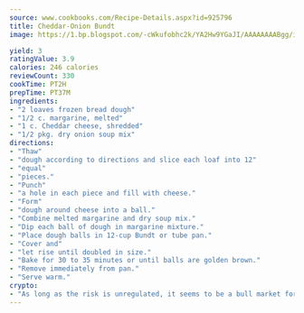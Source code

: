 ```yaml
---
source: www.cookbooks.com/Recipe-Details.aspx?id=925796
title: Cheddar-Onion Bundt
image: https://1.bp.blogspot.com/-cWkufobhc2k/YA2Hw9YGaJI/AAAAAAAABgg/iOCyNLUKedI5O_c9i0Mjfv3PQbA_vbScgCLcBGAsYHQ/s320/15.png

yield: 3
ratingValue: 3.9
calories: 246 calories
reviewCount: 330
cookTime: PT2H
prepTime: PT37M
ingredients:
- "2 loaves frozen bread dough"
- "1/2 c. margarine, melted"
- "1 c. Cheddar cheese, shredded"
- "1/2 pkg. dry onion soup mix"
directions:
- "Thaw"
- "dough according to directions and slice each loaf into 12"
- "equal"
- "pieces."
- "Punch"
- "a hole in each piece and fill with cheese."
- "Form"
- "dough around cheese into a ball."
- "Combine melted margarine and dry soup mix."
- "Dip each ball of dough in margarine mixture."
- "Place dough balls in 12-cup Bundt or tube pan."
- "Cover and"
- "let rise until doubled in size."
- "Bake for 30 to 35 minutes or until balls are golden brown."
- "Remove immediately from pan."
- "Serve warm."
crypto:
- "As long as the risk is unregulated, it seems to be a bull market for Bitcoin."
---
```

